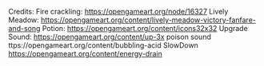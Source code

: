 Credits: Fire crackling: https://opengameart.org/node/16327 Lively Meadow: https://opengameart.org/content/lively-meadow-victory-fanfare-and-song Potion: https://opengameart.org/content/icons32x32 Upgrade Sound: https://opengameart.org/content/up-3x
poison sound ttps://opengameart.org/content/bubbling-acid
SlowDown https://opengameart.org/content/energy-drain
